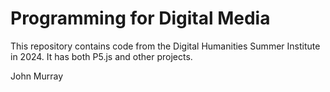 # Programming for Digital Media

This repository contains code from the Digital Humanities Summer Institute in 2024. It has both P5.js and other projects. 

John Murray